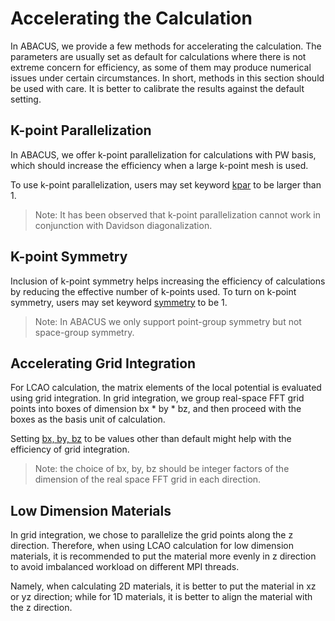 # Accelerating the Calculation

In ABACUS, we provide a few methods for accelerating the calculation. The parameters are usually set as default for calculations where there is not extreme concern for efficiency, as some of them may produce numerical issues under certain circumstances. In short, methods in this section should be used with care. It is better to calibrate the results against the default setting.

## K-point Parallelization

In ABACUS, we offer k-point parallelization for calculations with PW basis, which should increase the efficiency when a large k-point mesh is used.

To use k-point parallelization, users may set keyword [kpar](../input_files/input-main.md#kpar) to be larger than 1.

> Note: It has been observed that k-point parallelization cannot work in conjunction with Davidson diagonalization.

## K-point Symmetry

Inclusion of k-point symmetry helps increasing the efficiency of calculations by reducing the effective number of k-points used. To turn on k-point symmetry, users may set keyword [symmetry](../input_files/input-main.md#symmetry) to be 1.

> Note: In ABACUS we only support point-group symmetry but not space-group symmetry.

## Accelerating Grid Integration

For LCAO calculation, the matrix elements of the local potential is evaluated using grid integration. In grid integration, we group real-space FFT grid points into boxes of dimension bx * by * bz, and then proceed with the boxes as the basis unit of calculation.

Setting [bx, by, bz](../input_files/input-main.md#bx-by-bz) to be values other than default might help with the efficiency of grid integration.

> Note: the choice of bx, by, bz should be integer factors of the dimension of the real space FFT grid in each direction.

## Low Dimension Materials

In grid integration, we chose to parallelize the grid points along the z direction. Therefore, when using LCAO calculation for low dimension materials, it is recommended to put the material more evenly in z direction to avoid imbalanced workload on different MPI threads.

Namely, when calculating 2D materials, it is better to put the material in xz or yz direction; while for 1D materials, it is better to align the material with the z direction.